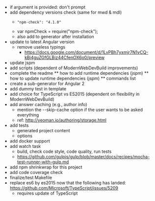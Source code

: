 * if argument is provided: don't prompt
* add dependency versions check (same for mwd & mdl)
  *     "npm-check": "4.1.0"
  * var npmCheck = require("npm-check");
  * also add to generator after installation
* update to latest Angular version
  * remove useless typings
    * https://docs.google.com/document/d/1LvPBh7yxmjr7N1vCQ-kBj4guZGfGLBiz44CfenOX6o0/preview
* update jspm
* add scripts (dependent of ModernWebDevBuild improvements)
* complete the readme
** how to add runtime dependencies (jspm)
** how to update runtime dependencies (jspm)
** commands list
* create a sub-generator for Angular 2
* add dummy test in template
* add choice for TypeScript vs ES2015 (dependent on flexibility in ModernWebDevBuild)
* add answer caching (e.g., author info)
  * mention the --skip-cache option if the user wants to be asked everything
  * ref: http://yeoman.io/authoring/storage.html
* add tests
  * generated project content
  * options
* add docker support
* add watch task
  * build, check code style, code quality, run tests
  * https://github.com/gulpjs/gulp/blob/master/docs/recipes/mocha-test-runner-with-gulp.md
* add npm shrinkwrap for this project
* add code coverage check
* finalize/test Makefile
* replace es6 by es2015 now that the following has landed: https://github.com/Microsoft/TypeScript/issues/5209
  * requires update of TypeScript
